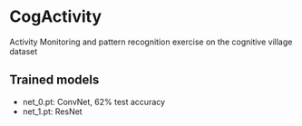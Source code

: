 # CogActivity
Activity Monitoring and pattern recognition exercise on the cognitive village dataset

## Trained models
- net_0.pt: ConvNet, 62% test accuracy
- net_1.pt: ResNet